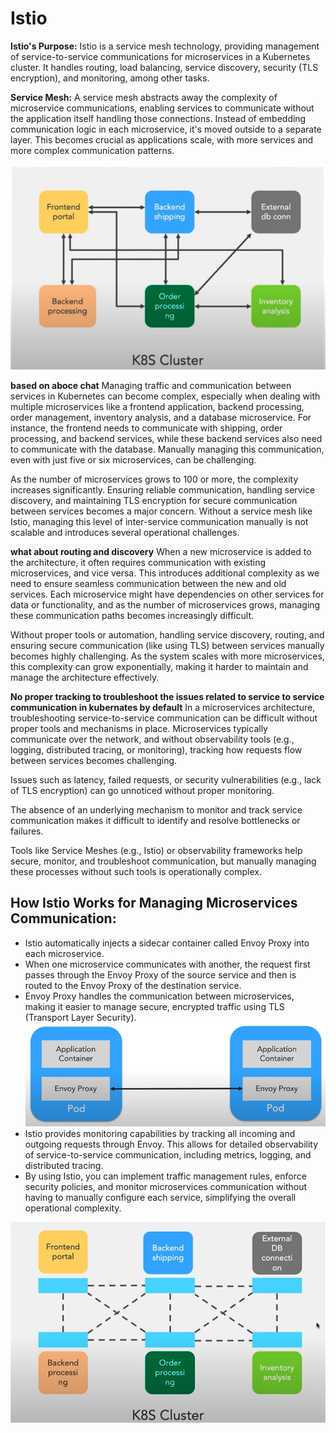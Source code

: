 # Istio

**Istio's Purpose:** Istio is a service mesh technology, providing management of service-to-service communications for microservices in a Kubernetes cluster. It handles routing, load balancing, service discovery, security (TLS encryption), and monitoring, among other tasks.

**Service Mesh:** A service mesh abstracts away the complexity of microservice communications, enabling services to communicate without the application itself handling those connections. Instead of embedding communication logic in each microservice, it's moved outside to a separate layer. This becomes crucial as applications scale, with more services and more complex communication patterns.

![Screenshot](k8sarck.png)

**based on aboce chat**
Managing traffic and communication between services in Kubernetes can become complex, especially when dealing with multiple microservices like a frontend application, backend processing, order management, inventory analysis, and a database microservice. For instance, the frontend needs to communicate with shipping, order processing, and backend services, while these backend services also need to communicate with the database. Manually managing this communication, even with just five or six microservices, can be challenging.

As the number of microservices grows to 100 or more, the complexity increases significantly. Ensuring reliable communication, handling service discovery, and maintaining TLS encryption for secure communication between services becomes a major concern. Without a service mesh like Istio, managing this level of inter-service communication manually is not scalable and introduces several operational challenges.

**what about routing and discovery** When a new microservice is added to the architecture, it often requires communication with existing microservices, and vice versa. This introduces additional complexity as we need to ensure seamless communication between the new and old services. Each microservice might have dependencies on other services for data or functionality, and as the number of microservices grows, managing these communication paths becomes increasingly difficult.

Without proper tools or automation, handling service discovery, routing, and ensuring secure communication (like using TLS) between services manually becomes highly challenging. As the system scales with more microservices, this complexity can grow exponentially, making it harder to maintain and manage the architecture effectively.

**No proper tracking to troubleshoot the issues related to service to service communication in kubernates by default**
In a microservices architecture, troubleshooting service-to-service communication can be difficult without proper tools and mechanisms in place.
Microservices typically communicate over the network, and without observability tools (e.g., logging, distributed tracing, or monitoring), tracking how requests flow between services becomes challenging.

Issues such as latency, failed requests, or security vulnerabilities (e.g., lack of TLS encryption) can go unnoticed without proper monitoring.

The absence of an underlying mechanism to monitor and track service communication makes it difficult to identify and resolve bottlenecks or failures.

Tools like Service Meshes (e.g., Istio) or observability frameworks help secure, monitor, and troubleshoot communication, but manually managing these processes without such tools is operationally complex.

## How Istio Works for Managing Microservices Communication:

* Istio automatically injects a sidecar container called Envoy Proxy into each microservice.
* When one microservice communicates with another, the request first passes through the Envoy Proxy of the source service and then is routed to the Envoy Proxy of the destination service.
* Envoy Proxy handles the communication between microservices, making it easier to manage secure, encrypted traffic using TLS (Transport Layer Security).
![Screenshot](envoy_proxy.png)
* Istio provides monitoring capabilities by tracking all incoming and outgoing requests through Envoy. This allows for detailed observability of service-to-service communication, including metrics, logging, and distributed tracing.
* By using Istio, you can implement traffic management rules, enforce security policies, and monitor microservices communication without having to manually configure each service, simplifying the overall operational complexity.

![Screenshot](istio.png)

